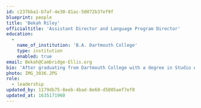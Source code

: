 ```yaml
---
id: c237bba1-b7af-4e30-81ac-50072b37ef9f
blueprint: people
title: 'Bekah Riley'
officialtitle: 'Assistant Director and Language Program Director'
education:
  -
    name_of_institution: 'B.A. Dartmouth College'
    type: institution
    enabled: true
email: Bekah@Cambridge-Ellis.org
bio: 'After graduating from Dartmouth College with a degree in Studio Art and Education, I joined Teach for America. I spent two years teaching bi-lingual preschool in Delaware, where I gained a passion for bringing topics of social justice into the early childhood sphere. I am a native of upstate New York and spent several years teaching and directing at a small, nature-based, cooperative preschool there. After moving to Boston with my husband and two cats, I was lucky enough to find a forever home in CES. As the Assistant Director and Language Program Director, my role is to support teachers as they facilitate student-led learning through discovery and play.'
photo: IMG_3036.JPG
role:
  - leadership
updated_by: 1179db75-8eeb-4bad-8e60-d5005aef7ef8
updated_at: 1635171960
---
```

